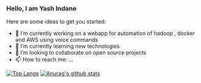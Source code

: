 ### Hello, I am Yash Indane

<!--
**YashIndane/YashIndane** is a ✨ _special_ ✨ repository because its `README.md` (this file) appears on your GitHub profile.-->

Here are some ideas to get you started:

- 🔭 I’m currently working on a webapp for automation of hadoop , docker and AWS using voice commands
- 🌱 I’m currently learning new technologies
- 👯 I’m looking to collaborate on open source projects
- 📫 How to reach me: ...



[![Top Langs](https://github-readme-stats.vercel.app/api/top-langs/?username=YashIndane&layout=compact&theme=dracula)](https://github.com/anuraghazra/github-readme-stats)
[![Anurag's github stats](https://github-readme-stats.vercel.app/api?username=YashIndane&theme=dracula&show_icons=true)](https://github.com/anuraghazra/github-readme-stats)
